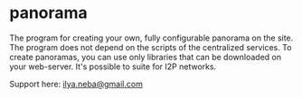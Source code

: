 # panorama

The program for creating your own, fully configurable panorama on the site. The program does not depend on the scripts of the centralized services. To create panoramas, you can use only libraries that can be downloaded on your web-server. It's possible to suite for I2P networks.

Support here: ilya.neba@gmail.com
